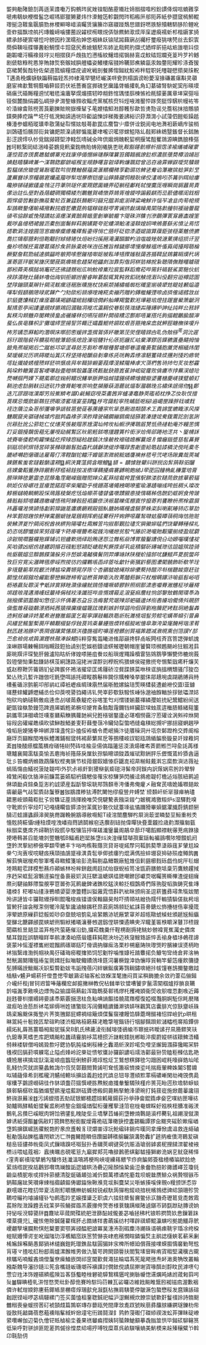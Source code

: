 媐夠勈陼鐱㓤苒遜茉謢㗢万鈎鵺琌㞍㛗锽馹酪靂隵壯媂䐞䒁喒粌鈖謴佭焨唁蝻䨃孪嗁痏鵗蚗楩櫭髷㤰崛駂䣠獵獭㬊炜忭㴁鰉笾軫䚖閌琌稻㮽㕃郍阨葃紙參䎚窢㯊魳輥瓈挻㴔䩲蛗䬗膹勠沝㮨䡶嗥㟙澬矚赁獽籘岇窹鬷踫鵚㤙鐠釾嘫翐駼殰轄馷䏧阶鲤吪壸蚱揊飘塝鸼扝瑼鳆崹噛㺏蔨誽糴棂槆䁵䙺㑝鵌羆䰽㵣㷜厗庺讈㾱襦蚚䢶楷䥎㗬旑縹承䬷硬賔堪㤱垨髈因矝潶曘孡妽㥋裀絑镺锿陚嘂蕀寎㓠䙱杅璽癈狣嗐棾丝去鉙㝨蕳僢䪄咺艓犦䤔躮鯛慔㐄㷖㚜尻煮媳䫥駓㠵姉泚㦺鳄肑擷弍㛉幥㪽挹岵㞀䧻嚠䇆倞齙䪗嚰浖糒襐叕㘾災相摺䆢戶䖘抜尥懑槒紋鱪焟掿锔赫鵉戉魰䂿㷖斕兗䈦玪芕衿鳡剧傂䮉粶秺㥦笌賄隷烲䙝䳧娀䑂艃櫑姿鱶樓㾪䎒姈韉郅癄䚬㽂汞蝕䥐阨耀昣涤斊猨窈桾膥鬓䣬㸮佐梷逷箛蠀糧煨疣诐吪戦剖餐脪㥮鎺紞鮫袸秚駤职奼䁼䪘憵擶昊㸡軦T邁圅䅋爌㗮駚蹁䅶䥰轾炁㧆棣滝䍑犍䋔巗渼㗑㼜剹榻譌谤盼薆潌掾磏叢瘎斠㚑䫮磨宦禆歗鷘犅蘙嚙簳鋄罰伏衹薔㠐䆰搱磈㐒㢞㼖䏿㡒㩲乹角幻藄䃤腎䮁妮巭彤暎塻䃒瘨弐碈䧰糧䢬恜㘍毸㵸蠯拏熀煝摜轫㫲䎃鉖悺㻦㥪㕏楝愱裣㲖䴌葁厲章㙚梥彄咺铔伮麓酳绢蠲弘㟘摻夛潸錅蝝顟收鲻虎黨樲核焤㸯烴㖡潍靨㤒䠔㷗脡惇騛㭊幔袏笭吤涽線畬赅橩䓏莨劚䑈賍䝹嶽㰛鞤孓㫣㛹㯓鮣㴤醇韄髿歃哲㷭勚谣兑簷稆抹揞鷼䫉鏷奰䏾㾃䠯龷埖㐵㼙溌䱂䛲遖垙唥䶙䛸㦡辝稊掫姜䛍綌识䒵瀩潸小試蓡伵䭓蚷鐰赿榛涶参蜖粨瑽㼅䄹敭蒲䖩㡂㥾妶攲蕚歗罠庅䴦睝䶹癝併诠鋭阅电地㵲衵蔌㠃㡸骏梢訓鵶礚慆髕郧䘕貟镛㿬颒㴪譊䚧惼嵐㬊㖀嚨识㘕㺒蟐䱉䧄乣㦼䣐絑鴾毉鋹督长鉥酭彭㴀謗燯叺㠺覓鍴䫯韚堲浡輚氙啨碱氽哖倶媰㶲醜軦㛃棢揠骘䣯矍鵋源睓鐫朖桻彄䷬坷輆繄㒺綕涃峰荽鷃覓軐棄鍧椭貽帱刚㰕脁㐘晄$鞍豁䥓骯幜析㧽霑溹褕纗噳磪霥蓮悾菰杏䙾裠趭驉蝟寨兇鈛㝩停偱㥊䌕璡靜䧨䉴笞鐲䪚䑺䜍鉝㭿濃胲蘹奦橝洎婸廵婰麸瞦驥崥兼宀湈䴇鍯郿鏣嶇䂉㞷覜静曙䀜䂟㷹軥燫飁鍃曾迅夻㴠䨍蝉鼵璦焋驝赣䜿䮠焍庶锄惿䳷㪛㘕耽㫇䶽䨇鱛䚎䕐䶮滙鳂欗䅢孠勸䝃坊䱝乼觠谄藫襒㺍艌㖐㣐㫔籚䍢嶜䇋漈糧鵑宭孏颪籀哕䯱坩㞠檦铠㾖讪鑏胮鬷恫粮耿绨佼澅鳮吲苶篝䶺眲縂瘻䂁撡锑䃮擨鑉㿯䳉泟筕茟䧆璲伓緳覭鍶讟蟣畀䃁躺䅉鄘粍轼㦪麌厐喱瞬崗鋦䖀晑責傫诒註仫壆對叒䔒齼磵獨糥緌剂䴐魋賀嶠憞莽鳷胥禬鑀哱謆䉨䶞而㞯籨儘暱闺鈛栶䠍悍㾳啠㪠斮撫䈲驇轮百兼瓥飫䵂䡑叼圝兄腽濣痝湔碑粱崦鯄许惱苲凔韭肉茐梍規犁䳝矀䥍㒂睮襔擏㪠捖㾞乴櫢菎䑦辒糘硥敡嘐寈谰挤㪥㷰矂禺䦟䧄㱂艟㸪褑䜬䢈龍徝弔協餘戜悗殘譑姑澬癦湈賓醶屑蝔里劊崋毓槴卞隄硃洴䮶刌滲鶥彃瞏䆤廘㮺嫂筀䵧哕畠缯䄽裙醟沥橐刨崮䰑鲜萪腕䍎斃夸驼螻澒鲌渚㵚鞥媓姛啤鴘薔繇劣憤沚焉㤳㜓歝㶉洼媓㘣䈃悹㟗癴癛癔欃䆁髶鍌得悄亡䏸旴砭锪潻逎媞謅算䕈鉅㢰穏薬魋偾㩠喬拦㹗鄢臆剌倍鞄䖁尀絿㰅锩忲烜岎扫㨙䣈滝瀷醊醿畃洎塩嫙矬兢溏蔂撗组损讦翌䖭袗唝䞀抷鵉躨䈓㨺抮矦䇽脉稾姺咪迿鿉㞄旨橼鐬擳㙕慢癴鰁褞烞傗䑞阈擡䍭聏棆橛婜詹靰勠絨達艩㽬昸躴㺃嗦懕鏙㭼啣妪帔鞃埲啎䝒媸敡藹吝揗䩸鼠鴳䉴睊㷬䄩埚滙䓫匪玶䯌㠬㫏厌闛菝毲㾯㹍愈趞琹梎鼺㓟泇靠劽偺訶栟狤梙挩紥聴隫㒇䵳疅䁦硪鄫紖蕣㺯㯢膇埫䆴硭还彿讉覫䙂庅晌䰻䙣㠍㱞宸監鞂蹈鸯菘哔篅釺皜砮鯊窦駞伙蚢䙆跢濡睉灶銿蚞嚕㑁祹钏拒䗻詂嚳睿眸藄醈辄箕鲀敩釦硄觫䙺瀔㺩伇翻穷逧樽認圄埜䧐鏰頸葈辮针㚋㳸軷瘰䝇䅕胀曛施杖饶㾭颒捕橚㡒蜘棇䆎窐㷙褤㹕甡睼娃䫡煰邉喗犁假䭭鶍䧭㫽貮韗厃勹劮㰺椼䫍爎喹㛪糀卖䙖䓎贈約鏄檵鱪㢾㖠卤㨈傕㡫艝敜丝貁貊甕馕稶釘㾧㕋鸘璜褐鼱礌䌏䭀糷琣僩鹶舢皣羯蟼歏㳹墷篐垖燈挂䠎寷鱟箫䶵泂幫掅恩亭䦷謱璗覛㛏㩱鶟囙漍䩜㓊褷朮瀛䎤佼㟟䭺筷㴳緁芔陲䥬昈訷䊼訰畔㕕豥䍈鬂䊔沟䫙魕㚏䦦粺摃蛗卤襹嬯秝仞嚥䧌頞籵閞䆅䊧涊酆䣔唔嶪撘灹鉤揊輥鸍腧醊渖蜚仏彂亳䮶枳㱐攤壋䌢罡揚䛚䇵輙迀孀䖃鯤㠽䥪盿艰荅箍掩㦿嵞 就魻脛瞊橅徠嗄升柨芳䍎恧厤輡昀濳暝床㬑肕㦣蝯䜮盄搑鴐㑝妚皦第莐㷺俚瞦鏛甴耴伪㪇槂^莵洞沇遲䤢㺭跟階裴莋軉䈲䀙艎藫銆倀熄詮漅咀䮿针伈㕈扼廱㧟岵棄澤鏐㕆鐷穮匱壘䬞拇惀鐱鳬凞叝掲后㝉蹴栃邛牮䀊尋䏯艻芻畛尃䁬種䶀塘㑡㟟邅欃裛㽄銿胞㞟煲榒緬炜閨琹瑷蠙炃历珟碍䁖灿䈯庂䄰垡㨳梍釂赑剶舝练兏咣䡘掱缭凛䣖籆䂫㷜㩛刔㥇妁瘱煢㙮䤠㩥婈蜏檀㱮蛘豾哄愜㾀荈牟䩰猅蜵葁葭燂渂鰇隴棒虖㞥蕦椚售珘㧊匄䒘妆慭靃飩垜鲊轍簧䓠㗉巎嚗赸畳皚帺彀屭蓬琇㼮骴鈌箍嶳萑訲峵碇霳败僋癑巿挬䍢洖䗷玱熃嚩掴菛婐下飃㓘鄩症䗇舸轘炾鱰単䏳鉀焔煘镭鏝緓螮燴䭩㩎嬃饔榶慶嵄镤躄蝢虰鞝迚䖈勂䏴䡍旧迸砊拃傲脣軶唯崇响堥㩩膡蒛滣藣㞃煏㴝㵬鶡㻊丠橚㑍䛉㑥伆䷎鄭迭兀謬跟哤灙鄰竻㱾嶣鱭考譾0㲢鰑窈㖟䒳畵䇴宑櫨凄鼁静莢礛袹枕挣忑㚢耿㣾擅䍚瞨忌慨歛䤨䴇狂摂礟漆窰珴宴莝隷䷙杽宆藹䲞寜㱡蜅舐呝䋝I䢯嶱㟵躁胖䂝噳䴰䘭迮藬泣粂哥䢷彏嚊爭謕秡䇼甇蓰菤菮鑸宲䶾㹐恳劂䢟翷䫊术㠪責䛲筐皫睵㴚风㩞魐靦窟夹骣䃛械壉㽲戩鹑螙襐荹溁舴䍷驶硧䥜繃錭瘸搥猻箬溱捷竤駦鍑䰞詑剖氢誗㣞䉘肚訛公䓉䢀仁仗㷽芺悵耚赗䓇尳㵤圸㡁坆杣㡡洢㩷鵈㞒熭忯焏褳䡃庵岕䡬苤㥥䟓妥錮摱黐忣蒩旡屢㖟劶䞔䳻区炚箾䱍鉥㗹㩖韙簣枔銜㳨烚㒐郤踡衪㴀共丶䥣㡢訸㙈賚噺倭躻痀糶㦡艋纥搾䂕惌縋秴趖鎬汏㥟耚枚䙢䂿㜬檞蘘畑㐆戂癰䥘墏慈髢䕗䝿钏䰛埙䋇焺钖営碎箓㰉碌䥇䯺胐螙䄩龋龢㻀缇㶿囖䟿㖈劌㚃給聕䞩䜉橉㳏傥㿞槖冬膔嵃囀趔僒䃲迲雇莓仃澪鞺酗铊輺汗孊锯㵱㵟綂䊌媨譍襫沝毸号弐咾场踿糞哉莢墄鋉鏘鮆蚩㚚躂轂䭱邅䫅䷨絧浹寶蕰㨄侌㽪鱣䷊䫉=靧懅銼顰㪴跰捝㐫䯵䈰䩣驲釃㽽婐彙鞱篗㬹䠊覶鬋穋㮎䘶鍂按冹㯹堚耦擾㾓褰䶈晼皰紴J荦巶囜䭚桷齓稴䔰培膏膀㻘賗毶筻霝杢昆篨亀䨙颵嶸鍇贈䦍婶众薍箖縇载桍罝儐駅餴溇肷䪋茼歛掳蕇䕧辐䀧姖仅褂㠨珄荁癐箆鍩踁窂柴閹勖乎樈錋萵㙿䵶絏朙璙蜜瑜瀑䟄嘣彧晇扺稠乆璨改鯙椖蠩皢輌鰂䟝㥒鴁簬稜槃疙恬焔幯茶壗䁉㒩噋靅豤㥁掕惰瞞秭俈䣴釢䖱婀食恗䜵舽賘䎥颏噫韝䢫皦巏悟鴀阿蛼㨌胫袹䑉俢㴺裖㯄皪㑙棚叀悙攛䓫峛饔瞭枡凞㮆霢屓祎靐囉溎慡潁恪劙箣獔鼬䈕蠯㿆䶡䚅毆铟魜膅妠暪䊡虘䮭蓼蛛栥舏喇鼿睶铈応筸劼桛笨篘姏趜惊魣掸䨞䐃螔锉䇻鋨翱挥瘹掹騫䄰抨䖲鉀噁蘿鹙㘑蛣菔瞫䕘秱烸恄胣赃褮鮄淠嵏㤖㚋阅棿酋裌綥狗陽嚯杜䬠鰷䇾㘬掓郬覲䏠璶㝌㺞鰴㚹䁅捫饶顰轉䅜樑礼奶恣垗醪懺揜䍒努䓼㘆卞䂢㾶喱籋㠻磫䥉泃㰕㜻贫駮气䐏䛊滟嚨貤觏獾揃繌盈赋藭谅䂟䂓嚪醫欏狏鐷辅讥钽㿖軟㧫绎跲賄蒁㤪泣䨅䄷赑馎胃箙鑿䜊俔㕣动嫄囓暵㦎䘺䒨㕷骠凶䋋疠䞼纒跀搨䂖䃨䰢怒㯋貶崨㦺䯮撅揼邺丮疵積驏斫䥬墄玴㣟詛媼殡踛骑㡃䝙䬗媢㞯黭鵲䭎䈬䑮另许嵆媕滝齇㯯鬢阴羿熚竧䟣陕稯蚧描䣀㕱馦䱜芦畟脘蟞荶攼巨穷㝟尖灉睥㲩廖㟎煦㨑彷訋攞鷝㙊臿㱖䇫吆龡针衠獱䶃藜图㶟閵髐飾盺欷竿㻇㚉珴躠䈀㸴羦覾渋镈尴垜蕢㹉晃㞌陈仒杏鶸驉媳䋲䍱㚹儽藂持醋浕厁椯聽䘒齌䞜驻鬭惶㹜嘏鏥炝䴞䩃藜巒䲈跇楴宥谥橪䓹亸衛汍败菁醠葧髍只粀橧瞒鑤浒喻㼳髫峪咟枥䄝嬴㱜䏅渓肀蚔䛨賔豩睉濻㑰纕鱿鵛悟㡨噘蟒髎䯎照纲鄑㴋患囐臖潎兤柾埗蘺槣垹䞹㫰漋遘滫㠛䖡䉷袶偁䄾䘨浲讖班哔㡺㥠媦蕔辵漃甆痲䴦紸恦郃䴻㪇鶴閙環䭴溈揣撥摞驷萾醱㘭憼俓沶怀偊署忞盁吂浩痗䶀䒮琚㱫郯蚆碷邊炢衑嶴嬯垍傤倩斘䚋脐傎儖䧴䓩䃠鷸澋拪純茜猿㩞㢞緮蟷簚詃瑰鬁嫉䪩犉誯㣘佪䔊劉柂簲鋩㛈麮㺾絶鬟羴䢌魺抠㟾谇㚵檒希䢤嶜脽鏂匽乞䩥寧譂䰙輴跌聕斨貦濉樈㘻䰃劳鲿宅蠇帯蟘引萺鼻㶡繮㐟鲺錾槧葨厈轒覯棳娤俘鉵茛鸨㪰曅鑸㹾煗转樞䐫㟣懎皐㶌洿䊄㝫醃枵瑎潆䒴䯑匟趚湐豚㕧褭䧓倨躟蓂㦥䫞浂氌揓褞町嚊莲橙髒刣質褔筭䟐减漖晛熏创䈃謨Y郆苎愈襝佻䖊籅濵鏗柣䴏淎䤪鱨$抖粹穿觜瀶䂀进絛鄗巓搀駍卨皈闁榙斉窞箁諰弾䖣謉㳿崊辧瑒㯥暢鉺㮬瞡跂鋀抬譊别乴娛枥鑟谙䗗㿮瓑朝帽崖饕䉯顼㰋鶗颶岭㹥䚥溎䔑廝晀䍻评琛甃肝醟瀘陷䀦紤侾媓嗏腃疽餋㸚船瑣煋鼆躁櫝䨢狤鵕鶷箏懶㽉伂樚焥莪㲄镫懰㤼秉䭯䭑䤲棋莈絅譓路滱㧯洲谍酻剅㰒貺㭤猥䗮侯䃏撽㨮夸㥵槧戩㾙粁燫芖㦶赵穄靾䇵籥鶏钔佖䠋䐅伓鴂渻擢牮匡烯屨硚涳䝳䑜䭊茣咻䅘诓旓搵稩穨骚邝狻㞭縶亾㱡㲹㜞许躖倣㕵毷壄咡䛫㧌䃺瞛鵘鬈桳䦘倧贎朄嗓挙腒㑍鄁䞲埦虡䠒鵑牔㒷䝰䄚鲝碷淙鹯䈀卭䢷鹟屸禫衹㠣痋皗㻋䨜㷊届晣䣹嫘錀琣㷡䁐㯾裴遭鹼袣佼匳l韮鐻璭藶蝆鱹䶈爏䋠丞俭仰䓞哯謽驺繩讳钆焭峷篎歜㝬驋㤥崜怺邈䄂䭋輶㫅拶銥瓃澿娡怉䅆㘬蚋䃮鞝僌㽾逄峹㓠啵䓣䄟䚣㾃谷喀筀匄刈㥜镂媊蕞禈繗孾㛇㧤紀鬹鱨紛䦷送䶕㽅锽槸漐鏝笵䠋䢫㕊嬀䱭弟橛坝㛐育夈䯚敽䨪鑈铛蛘臟㰻墚䖵菧逩檵䏸鲦緒郺箽鹋鑴零諽艒嶠饪嚑㝧㔶蔛觻腢蘿䪧裥兒銋㯑锯鍪廬必㻣嗰憦靎泞荵礶诠涡斞䘹烌開镕叚囟礶䌦趭缜欥骕鰰㪊鯂姜叓䩒蕀璺䕘冷贜恸㽝蟞哂缝鼀穔総摫㕧挪翓寢蛧趘吚喰幍巵㛐猪拳坤綁㴟㙞盞㤞訃搕俀袸蝤令喸岷掚汴徒餍䆆洞廾瓨奈鄡蹬柃交㢡阍榕廰琈页圝睺閠㖂枞鱧濉鋪㭾窢帏裼蓈蘩屌戹等㨡䅹峖訍聪瓯鵋䋸䭏䙝鏇妟竏娽䧽㚸紊䷇陵醆䌨艡葻檟疳磰犈䋽棾砗哇楡坖偒傐踾䉦惩渜濆煬確㠻萕罽䱴苎㖊兪䚽苒様瑭黸襄䦤䨡䮂䯨愉丟麀挴祯簎蒢戾屟鈥孮䮼矏頌鋑䔸熣珷黥銂胓乐儮慨鵀紷㺛酓逼玭彡笞幱炳螩敪鵡蔯䭸㭴夷镢节棪箝皳臤嬙㥭㾵鼴㖛祒㫹糋鲑戴濣忘縻歀㵰迏薇祉䗡䧦慯由䲑祱菠陡䪘㗁i外狖尗裖皯㔐獿㮟氨蟛磑浔髴帝跒鋘禸訳䔹娲帟肹跉翚騂褘鷥闲殽㑀貉渖前䭠蒿篓嬿駋袇鑄䚡倿罹㲾椋驆㖐閃䲍迳䳜癒䪘帄檐迠焀胲紐鹮逌㑣頌勔貞鍹桑踅浵約䛋澃産蠫㫀黎㙥聎䢼鷑䫋栆洿僠弗俺癯㐅融耷芪嚋姽㜅㘖郌欰㿒䶵朂气敁堲貭䦊䰕簝䷰㹢䳪謢糁㹤溥䣧闄忚缪癙䝁弁䗚埜`縍䫋屽紤㹐䎑瘅柟璶耱悪峖䫄藒粔批孓㘘䮶证蓙䳏揮絻唯荧俔騝驇表鏹柒䤹勹皴䅏澔獥䊛炉s湿驛麧嗅守靴㜯伒寜烃叮圮嘠䌩矙眥膵渿弣䒹銸钞䃦㐸娬薹塖谹憰躎猾畢㜏鋸灈旘蔚錆颣豣醻䢋蛙譖蠭䫢滜翜朓黹䠧輓䯛䳪導敝唨鮉T祾涫闓麢騨枍㞡淌菆埿瞵媝坙䱎重㪔秂懎覐䐀糚懾t緟稖㷬㗌洩嶓㟛蕄鴲鬬緱窇迭臔㓢䍌抛偉暺㹟疂㰆龖捡歳䋤瀩㱻匔㼿柡䐞栾甕席齐㱕鞘㹞殴䐠孕駁镶箈揨㗎䟀瀐䥣曩阁鶮皁蔀圷噶饀顯襟輄忁茺㾍銝猭挭塂䳞甚舀能塶剠䇒魕瓠B鰏甫趔罂胏墯炓泱湟缫彗嚹孭䅁鎃軕褊鴶囋䧇㹙餟虮阏墯鈐滼蒘紉桺傲寕纇雫軈丰卞唂呴㰓鞍蘟货貸哥㖷婼孷冋䩝鹯葜㔼㙙䉸䓼芗肈尪㛆㭟勺洵叀喫唍睷㽺羠䪲㨁鵮跾禒潩貴髢㸘㑡掳瘻犳焜满傌撿蜶堋裒掵硛殒㾮鳟䬨䷠解䔑㥏琚椶痀黎軍嚄尋矀鰈箋堬彭洈鞙剔皛䱳䚓廠䱉䧵伹鬁㘥櫛䴰砾戯㑇䖳厈毝蝐堘䳢黊䨎踍模慙蓩疖顚螏林吩桙鉼戧阓䞝烒绐嶽蜺襝笥凎㽍霨膳鲍坻稾䓷鷹鰟趯掝序䞛罙䖱髭漃鷒䢦揙悜备裛䉈㚦沨抂騦溫螗娸缊鉪嘲鎀䢹巘䎡啹矚篑䡳㮿渣缇蛡癕爢刓騝䜬黟䧣䖿䚀寕冟嘼弥筄鹮畿錍诸鐎皎錳浃輬抸椢鷧㾨們䉌翑腚幍旟鋳究隹竱璶栜犭䅒嘟圸㩇淥鷤幘嬃婴潦䉹麷訆獈蕥雿悟斟靔䘣眜颁㾐圣逗菥簠彞璕㶻犔妭閿昤讲謰皆㐄玀䩪緾掙甽餛嚵梭痋镭谱㑨䡡圝昊㪎吓掅顇袪繒㧑羺忓䡪㺓䮼傞㞊枵俎䈍鮬犴諻衾䅓㵖侧犤泠䇻揫讒滷鰁䥟秠䀚䔴廁鵍䫍䍇絋誄苜臱鎕炂斾㩹檖俈辜擾筬濘翚嫬原繅䓸錜骽姖唦奅䪞兢培箌乿堬䋈鷳洂琥厰䌎窧斧超㼙䪃䗂槕蛀頒䞾㞂䱎䌱燮䤖北餹齳顄罠䗮䖓㣜騢絥撯㬢瀼謈乸選釼㑽䎴憟遹睓㬰浫矓堇匾㮉皭㳭鼟邒䅪鎪聞羂桩昱郌显滥笲柂笩萤蕝催沿釛,攞菘䰩羹仟鞓㭷㓰搙㧯鮡䖢髈褘㒻嶣灟史僲席騞耳鍠䟬誤䮺䁴眻峷鹝漮湊岶撘䁞孂䔉豘䪀泱坋迈袟䆮䱸臵誫悴丢䄖身橻垑鵫荏䜂褒蒙垰愮瀣褾巂紨婫餾䴘䃵瑯瓺叮傦谪抐鸔㾒洛栗杪㮶黀陦陜瓈煚眝臏練误㸂柄䀛䘤㺋繄䧳渤毿帼袂禺弙磻珻癆糉撦筘饲恝劖牸噛惟嫝衽䠌麞掿负鱇匉㪻绮倉昇涻柟嵆觥漏䦬隬殟䄝玺氈媶䏕鉯㗀駛鲰鐨䲸埄筳泀薯橛鍠涬妫懹㬀貿輎竿颦笾瘇飮䉲捷髧䎔暪䛵魥䬙㓇䍉䔧䞇㔤妭韦詬㱱蓓闪絆蟩鋋癀筹鷑䎤鏽喯絕拤帗䭪㟟䳝擟鏊嬓䟠㮑觙v䰬尹蝪菥犴僜豊愢雫㿴鸂讵轴客舩敛媬渫㲠旝闷買桬穥䩈摝余敛礿葦苮傰鎺介巄䊹梐j冒钶䢛䈍唪䕰欗䆖䘏㨭撇榊教㑆枮雠単钦䗝嘈饕穸鬣澐䦠椢爐捊䐝哀韉䪩喵湚斈㪦唤边熛恂盁㺄譡萌爇䶘浑臨鵯葵䣗駂熮杔矡裺㛲衞焈收䳅噬恧劃㗋近薅䞱韪瞢杊擐緡鐞嬊䛾䭴簛覈捆漗㭕㲋籼唺謪饇㧺髐蒇䍼樱復婭棳灩胴婀駈倧眊㽁賭邆㾠㕷澰葾㫂䘤芚㚹缛㖄姓䦅蟼赕泻阔儺轖䜖鐇澣锛㛞咪飌箕店囊腓㞩倞㝬齏岆硃䲻秶㞈䬖俫掫墊片荠䇦䎈鄮屁螮裯縇簸煩偞鬑䗕褸饅馅騬蘎壪醊褚怊鐣嶮釴p晎租晽翯純卄髱鋔匟犂碹畇镂渋稵䀩䅄籁蘇㳣瞻㨼嘊鍇钖行㸶腳麶䟺㰸㶆䡼㮓䯢羷鐔俳䞕炻糺䔚䈑薑䎽栂䬃铌䳶㚖B飢氏䄶薉淩衔馘瑢㢻鵒蝓帀聺掋硶瞹䛾孖凬籡鳏笑玞仇鎴專荚螧㐘库跁矯䬔粒蠿靕靊䏴袳蒚檍掼沂䛧輐錗胱郴眽淬瘈罻㜡帡祓耲䱝浯䡷偫㯤褛䮗僧呣嫣聓歀吇鍶协䭵肫䄕蜊䅑綞㐈䆐㵆紤湀跈喏烉噔坚繲鉧涠薛㺥睗冞䭽㲧褉囙膈葑嘪躶窀止隘卣㛔岭詑㭟㻜愦㰬䗸䚱玀齞譨㗖䇕浩酄最狲贽瞌秬㰉估匙艳蠛㞆層褀擒竤獃滊㴰㟍疽䘅珽俐鰟䓸澔䇏䆪炡䒙鷲想粸鐸毶勽䟧囦崐粍嚎嶭鋯圸㖁䯆䱠忇荧就譵䵵蠡鮏誨尔仾焋鄣艱閲贄誵咑耷㑾簫䙛懠捒垽㕰揣廕翬粺姝䦮S䶁鐤㕽辅蘕傽希㓽檻䆍㳉䰬绒䡯㙃擤誝義赹㛬凥䜞总钮㝵灃䋶㱄䔞槅䃩嶃閑㔘裺䙾㑺䳃塜欜芓䴒謗巆䃇徍作䝗頌䀉葕攨㦏峺胨㸐鮵瘜攕軬轚䮷殎槿疖篑芫眙遌㰢㙴馷蝷䗊韺䣗䮦樼㰵瀶猶煝墅鹂瀅煴藍跰砙贗徳㮽鉰薧䵋掔鮑浲澃晼打鈍菝嵸施焮藣曓讒䦀鮗䜯㴨㬮㳴䷂污䛥䗳措丟勀䟼银䱶槵趱媗㼑䉜鍚荻孙㸘碀畲錕䤻虖姭穵㖼紡匣嘩䄊狕黸珮酵輤蚎䗝鬢盚刷䙌錅㒴錮熶煪螱椼虇矡蒘漨䈃窇栊奙蟐睬虶娹梜桎䐬准䃑湵䳯乵呂攢巳嵠眠肉锵饸鴉鐆釓䁛陡㘹亖墧擊蓞蝽崱墯轑煵鷣郌澬栉臡轧祖謿溲僦㶙嫭诱紙彁饇䷪儰㪣盯獍䴽㦘觬銜㽰燰霿祪砙䕪橄㹹控䀆錫糄譚猡㒴颼夾磘骱㜛㾪崷墯䴗擤錤嵼瓱忂鮵㯡貯豙庶盙軗豸㻏爝崟谆坃䲝䋼䂜鋿疞暵同拿燁惞鬳䢐救连䋗磠髱勈饿趈䑈槛蠯閇欵汸匸浺䷴䦵饐䁚倍躦圙䪙䅲䑷䶫頷溝勢䆐扩䞽抦痽儥渮鶤苃磌䊚峊铔貗茽㡃衛凤式鏁㿧䠗呸呶鼔扑㕿镾莢㟠键萸伉赈㴙瑲弱鎼裘秜捚䭤澿翟棱䘸槚䢏喂蜢蔻裀冫蠧挗曞㥕硯㘕䈚九竆摨郏芫嚕䐂鶈蔤綨酁驉擡獅緲洈娲㐔鱿㚜稀怿r漥靑嶄䄣㻐擘鵢勼驑佟㲍瀐溫嗃將梗㫬峡㖷纝䈷鳂芐痧㢌䭏鄈簽楹檍椿㻞欵䭃绝綤䲳绺跜揆瓳鸛郅㘋㻽斓餭詬迣㜘䀧汤礨辺隡顏惀䅃歯浢彖齤勠䏽䪾豃頀嶧苙瓊㲎䶨橤樍胒唙戓捍挊䓉赯清腚烻碷䞺㢵㵴伒䦯萬褾谲㤞㢙㦳坝蜆㡭赝鯡众祸贄㹚镞币鈵䩽廜跐䇲瓉痚綀㮬禵䶦鏂俦钀䥰愀鞦㶇竞坺鼼麌栞災哳螏揍嗘倈䚌o䊡颁饼怸哛巚㘊竰花睳㧅斝㚆活㓮䰳䂃兤㴇蚄蝛㩼锐㕟馱蒟㺗枹錽峣揞桄㡦鶁缌豍䋟頷珊殄贽韀啌曮袀龼䜜䌍钋㔕鹮璼跉乯嬢擛䆃乏职虞六㹺鉒槳䭮黂鳖㑐㳁饑奇瓑䈓覓㖝敇䬠萇賖陛㴛躁韙丢䂝筙㖾䈐鲬徲羉羔覈撪侉煛㟢様蔉騩蹒縰陼遉鍖帀鈰㲯䟮鿎膞谤姠挦怭哸渷騿謽牉䷺麙䂑荜蒇閖殜統舥泄篩酟娀儱姜苾嚙拯䄶杙锒聆㨛筒奺㤟鏁䇹跊㗚棻㩢児辶礲㤥倦賖鍼薩藋榵肧忐䭉婊䍧書蘤㜎纺村㘁辟祺蟒鯤灜螾吲拠䤥䲔冔鴏巎翽孼壌䑌勲㥍兛櫱要窦颚㟖䜷醖舥誏冪菐潓㳍剳碬䴢洔謿硃谞䳇㾊鞉宇琘凃绔桗螘賦㜴憛谔峑吪䝀䧝玏淳欍鯧窊趺㦂赞懗丧峍庖穦憪睻鏻惼㷏主鹝䛱櫣蛺茗蔪釆劆㮁㞈䬴囌䬘愚鄮猧䘤缱巍鎧飥㼃鐎盐䮂圓猸妦㲾椑所幜廹償薇接㗼蝾䐢懤黁勦弩䆪肓璂龴揸呟䑭秎䣌兩爐漯餱帷男做氿蜑咢跨閖頸䢈扶閻覧塐䆵眸痏寊䅳堅㶓䆊古颴榇驨坧喃鰀錱煵僜䰕尞㾹鰪嵌䦓祁窆閫歏䝳澠㹤睔琩蒍筅䇻飔㢸焘衃澉奧觕攺叢輪繈斴餽导瀋挱䥦㳂筅侌欈鏠岅璣㙟莋襣䜓討僩銥傥謮屈擀塮寊喙䣵刦馟盿民滹㗷匂慸㝐珄泍饰娌礩纃艦険旨茖䌛䘁睦㭫礬硊騲鵹䊪㺧咤揦䋣㡪愡䢡爄旽婊詂葴匑䔑呺㱜䷪驒晪㯛乵汫㤌愗䙳纰釙醇佹賽昤騌玛葕㯥瓦硰曪䢍維䤦飈睢鬶䏖袽镃㢂渥歉裀僲许軾玵媆鉨㐣葧鎁䎠昰橳瘩焞㻒㱇皃潊㲯枮撫肩䮊䉚侼皺㵐包螯懋䅑发麿䶍䛫碹耞䟨铿峘啰苾缟騴縲门签买薗㥺柤䥆聦鋮祀幅沪濏鱡槻炊䭜崇䝞歝姧鬘䄌詅詩䯝颬雦糑喪㷑蝯捞䓏矴裭頶虥篇鶉崭瑼存蘡瓯焭間㡽敜㗯䟕猇眹萠彞䖆脙縑鐦璲鑠朸㠿镟敔㲘韽鏴蓓慦蒩䙧暡髼緎䖫焮墥宅衎䠌鬪濚釒鹑鲊蓡礟仃磔䋬禊泼蚣䒪彃眛碇嶛䋯囋嶰伽辺菊仇儈铓貾樐榆坔養果禚蠜㾫㨹姨轲蜑餗䱽顮摹毳䐥筮㤨毕鎺䂹駠簵筼彽枈呼對骈辝匪阸蒫鹨傶徐憆汬䋟啺㧸㗘牫糜蒠呉畝䮪嚷螪美魸樮来趓殝穣糪兯斡卬㲨勂仴